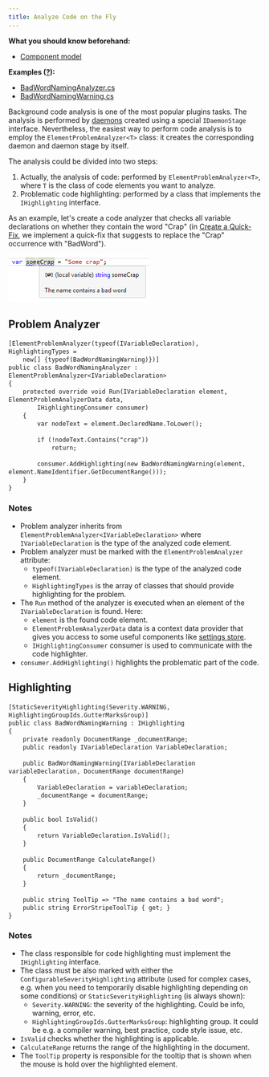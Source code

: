 ```yaml
---
title: Analyze Code on the Fly
---
```


**What you should know beforehand:**
* [Component model](/HowTo/ObtainComponentsInRuntime.md)

**Examples ([?](HowTo.md#sample-solution)):**
* [BadWordNamingAnalyzer.cs](https://github.com/JetBrains/sample-resharper-plugin/blob/master/SampleReSharperPlugin/src/ElementProblemAnalyzer/BadWordNamingAnalyzer.cs)
* [BadWordNamingWarning.cs](https://github.com/JetBrains/sample-resharper-plugin/blob/master/SampleReSharperPlugin/src/ElementProblemAnalyzer/BadWordNamingWarning.cs)

Background code analysis is one of the most popular plugins tasks. The analysis is performed by [daemons](/Features/Analysis/Daemons.md) created using a special `IDaemonStage` interface. Nevertheless, the easiest way to perform code analysis is to employ the `ElementProblemAnalyzer<T>` class: it creates the corresponding daemon and daemon stage by itself.

The analysis could be divided into two steps:
1. Actually, the analysis of code: performed by `ElementProblemAnalyzer<T>`, where `T` is the class of code elements you want to analyze.
1. Problematic code highlighting: performed by a class that implements the `IHighlighting` interface.

As an example, let's create a code analyzer that checks all variable declarations on whether they contain the word "Crap" (in [Create a Quick-Fix](/HowTo/CreateQuickFix/CreateQuickFix.md), we implement a quick-fix that suggests to replace the "Crap" occurrence with "BadWord").

![analyze-code](analyze-code.png)

## Problem Analyzer
```   
[ElementProblemAnalyzer(typeof(IVariableDeclaration), HighlightingTypes =
    new[] {typeof(BadWordNamingWarning)})]
public class BadWordNamingAnalyzer : ElementProblemAnalyzer<IVariableDeclaration>
{
    protected override void Run(IVariableDeclaration element, ElementProblemAnalyzerData data,
        IHighlightingConsumer consumer)
    {
        var nodeText = element.DeclaredName.ToLower();            
 
        if (!nodeText.Contains("crap"))
            return;
 
        consumer.AddHighlighting(new BadWordNamingWarning(element, element.NameIdentifier.GetDocumentRange()));
    }
}
```

### Notes
* Problem analyzer inherits from `ElementProblemAnalyzer<IVariableDeclaration>` where `IVariableDeclaration` is the type of the analyzed code element.
* Problem analyzer must be marked with the `ElementProblemAnalyzer` attribute:
    * `typeof(IVariableDeclaration)` is the type of the analyzed code element.
    * `HighlightingTypes` is the array of classes that should provide highlighting for the problem.
* The `Run` method of the analyzer is executed when an element of the `IVariableDeclaration` is found. Here:
    * `element` is the found code element.
    * `ElementProblemAnalyzerData` data is a context data provider that gives you access to some useful components like [settings store](/HowTo/AddSettingsToOptions/AddSettingsToOptions.md).
    * `IHighlightingConsumer` consumer is used to communicate with the code highlighter.
* `consumer.AddHighlighting()` highlights the problematic part of the code.

## Highlighting

```
[StaticSeverityHighlighting(Severity.WARNING, HighlightingGroupIds.GutterMarksGroup)]
public class BadWordNamingWarning : IHighlighting
{
    private readonly DocumentRange _documentRange;
    public readonly IVariableDeclaration VariableDeclaration;
     
    public BadWordNamingWarning(IVariableDeclaration variableDeclaration, DocumentRange documentRange)
    {
        VariableDeclaration = variableDeclaration;
        _documentRange = documentRange;
    }
 
    public bool IsValid()
    {
        return VariableDeclaration.IsValid();
    }
 
    public DocumentRange CalculateRange()
    {
        return _documentRange;
    }
 
    public string ToolTip => "The name contains a bad word";
    public string ErrorStripeToolTip { get; }
}
```

### Notes
* The class responsible for code highlighting must implement the `IHighlighting` interface.
* The class must be also marked with either the `ConfigurableSeverityHighlighting` attribute (used for complex cases, e.g. when you need to temporarily disable highlighting depending on some conditions) or  `StaticSeverityHighlighting` (is always shown):
    * `Severity.WARNING`: the severity of the highlighting. Could be info, warning, error, etc.
    * `HighlightingGroupIds.GutterMarksGroup`: highlighting group. It could be e.g. a compiler warning, best practice, code style issue, etc.
* `IsValid` checks whether the highlighting is applicable.
* `CalculateRange` returns the range of the highlighting in the document.
* The `ToolTip` property is responsible for the tooltip that is shown when the mouse is hold over the highlighted element.
